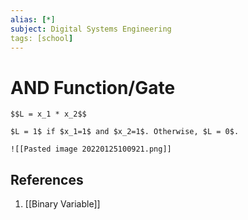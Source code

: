 ```yaml
---
alias: [*]
subject: Digital Systems Engineering
tags: [school]
---
```

# AND Function/Gate


```ad-note
$$L = x_1 * x_2$$

$L = 1$ if $x_1=1$ and $x_2=1$. Otherwise, $L = 0$.
```

```ad-info
![[Pasted image 20220125100921.png]]
```

## References
1. [[Binary Variable]]